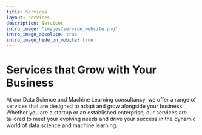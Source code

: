 ```yaml
---
title: Services
layout: services
description: Services
intro_image: "images/service_website.png"
intro_image_absolute: true
intro_image_hide_on_mobile: true
---
```


# Services that Grow with Your Business

At our Data Science and Machine Learning consultancy, we offer a range of services that are designed to adapt and grow
alongside your business. Whether you are a startup or an established enterprise, our services are tailored to meet
your evolving needs and drive your success in the dynamic world of data science and machine learning.
